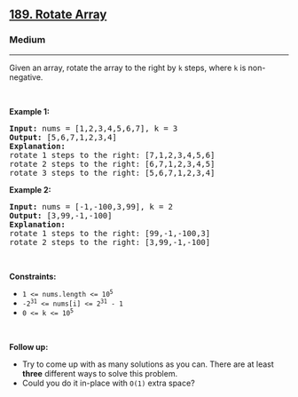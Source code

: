 <h2><a href="https://leetcode.com/problems/rotate-array/">189. Rotate Array</a></h2><h3>Medium</h3><hr><div><p>Given an array, rotate the array to the right by <code>k</code> steps, where <code>k</code> is non-negative.</p>

<p>&nbsp;</p>
<p><strong class="example">Example 1:</strong></p>

<pre style="position: relative;"><strong>Input:</strong> nums = [1,2,3,4,5,6,7], k = 3
<strong>Output:</strong> [5,6,7,1,2,3,4]
<strong>Explanation:</strong>
rotate 1 steps to the right: [7,1,2,3,4,5,6]
rotate 2 steps to the right: [6,7,1,2,3,4,5]
rotate 3 steps to the right: [5,6,7,1,2,3,4]
<div class="open_grepper_editor" title="Edit &amp; Save To Grepper"></div></pre>

<p><strong class="example">Example 2:</strong></p>

<pre style="position: relative;"><strong>Input:</strong> nums = [-1,-100,3,99], k = 2
<strong>Output:</strong> [3,99,-1,-100]
<strong>Explanation:</strong> 
rotate 1 steps to the right: [99,-1,-100,3]
rotate 2 steps to the right: [3,99,-1,-100]
<div class="open_grepper_editor" title="Edit &amp; Save To Grepper"></div></pre>

<p>&nbsp;</p>
<p><strong>Constraints:</strong></p>

<ul>
	<li><code>1 &lt;= nums.length &lt;= 10<sup>5</sup></code></li>
	<li><code>-2<sup>31</sup> &lt;= nums[i] &lt;= 2<sup>31</sup> - 1</code></li>
	<li><code>0 &lt;= k &lt;= 10<sup>5</sup></code></li>
</ul>

<p>&nbsp;</p>
<p><strong>Follow up:</strong></p>

<ul>
	<li>Try to come up with as many solutions as you can. There are at least <strong>three</strong> different ways to solve this problem.</li>
	<li>Could you do it in-place with <code>O(1)</code> extra space?</li>
</ul>
</div>